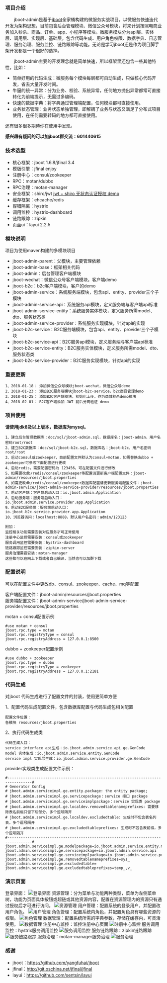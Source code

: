 ### 项目介绍
    
　　jboot-admin是基于[jboot](https://github.com/yangfuhai/jboot)全家桶构建的微服务实战项目，以微服务快速迭代开发为架构思想，目前包含后台管理模块、微信公众号模块，将来计划按照电商业务加入秒杀、商品、订单、app、小程序等模块。微服务模块分为api层、实体层、调用层、实现层、基础层，包含代码生成、用户角色权限、数据字典、日志管理、服务治理、服务监控、链路跟踪等功能。无论是学习jboot还是作为项目脚手架开发都是一个很好的选择。

　　jboot-admin主要的开发理念就是简单快速，所以框架里还包含一些其他特性，比如：

 - 简单好用的代码生成：微服务每个模块每层都可自动生成，只做核心代码开发，省去大量开发时间。
 - 牛逼的统一异常：分为业务、校验、系统异常，任何地方抛出异常都常可直接转化为前端提示，无需过多编码。
 - 快速的数据字典：将字典通过管理端配置，任何模块都可直接使用。
 - 业务状态管理：业务状态单独管理，即解耦了业务与状态又满足了分布式项目使用，在任何需要转码的地方都可直接使用。
 
 还有很多很多期待你在使用中发现。

 **感兴趣有疑问的可以加jboot群交流：601440615** 

### 技术选型

 - 核心框架：jboot 1.6.8/jfinal 3.4
 - 模版引擎：jfinal enjoy
 - 注册中心：consul/zookeeper
 - RPC：motan/dubbo
 - RPC治理：motan-manager
 - 安全框架：shiro/jwt [jwt + shiro 无状态认证授权 demo](./jboot-b2c/README.md)
 - 缓存框架：ehcache/redis
 - 容错隔离：hystrix
 - 调用监控：hystrix-dashboard
 - 链路跟踪：zipkin
 - 页面ui：layui 2.2.5

### 模块说明

项目为使用maven构建的多模块项目

 - jboot-admin-parent：父模块，主要管理依赖
 - jboot-admin-base：框架相关代码
 - jboot-admin：后台管理客户端模块
 - jboot-wechat：微信公众号客户端模块，客户端demo
 - jboot-b2c：b2c客户端模块，客户的demo
 - jboot-admin-service：系统服务端模块，包含api、entity、provider三个子模块
 - jboot-admin-service-api：系统服务api模块，定义服务端与客户端api标准
 - jboot-admin-service-entity：系统服务实体模块，定义服务所需model、dto、服务状态类
 - jboot-admin-service-provider：系统服务实现模块，针对api的实现
 - jboot-b2c-service：B2C服务端模块，包含api、entity、provider三个子模块
 - jboot-b2c-service-api：B2C服务api模块，定义服务端与客户端api标准
 - jboot-b2c-service-entity：B2C服务实体模块，定义服务所需model、dto、服务状态类
 - jboot-b2c-service-provider：B2C服务实现模块，针对api的实现
 
### 重要更新

    1、2018-01-18： 添加微信公众号模块jboot-wechat，微信公众号demo
    2、2018-01-23： 添加B2C服务端模块jboot-b2c-service，b2c商品管理demo
    3、2018-01-25： 添加B2C客户端模块，初始化上传，作为商城秒杀demo模块
    4、2018-02-01： B2C客户端添加 JWT 前后分离验证 demo 
 
### 项目使用

**请使用jdk8及以上版本，数据库为mysql。** 

    1、建立后台管理数据库：doc/sql/jboot-admin.sql，数据库名：jboot-admin，用户名密码root/root
    2、建立B2C数据库：doc/sql/jboot-b2c.sql，数据库名：jboot-b2c，用户名密码root/root
    3、启动consul或zookeeper，目前配置文件默认为consul+motan，如需替换dubbo + zookeeper可参考下面配置进行更改
    4、启动redis，需要配置密码为 123456，可在配置文件进行修改
    5、如需更改db/redis/consul/zookeeper等配置请更新客户端配置文件：jboot-admin/resources/jboot.properties
    6、如需更改db/redis/consul/zookeeper数据库配置请更新服务端配置文件：jboot-admin-service/jboot-admin-service-provider/resources/jboot.properties
    7、启动客户端：客户端启动入口：io.jboot.admin.Application
    8、启动服务端：服务端启动入口：io.jboot.admin.service.provider.app.Application
    9、启动B2C服务端：服务端启动入口：io.jboot.b2c.service.provider.app.Application
    10、浏览器访问：localhost:8888，默认用户名密码：admin/123123
        
    附加：
    监控相关功能需要安装对应服务才可正常使用
    注册中心监控需要安装：consul或zookeeper
    服务调用监控需要安装：hystrix-dashboard
    链路跟踪监控需要安装：zipkin-server
    服务治理需要安装：motan-manager
    这些都可以在网上下载或者自己编译，当然也可以加群下载
    
    
### 配置说明

可以在配置文件中更改db、consul、zookeeper、cache、mq等配置

客户端配置文件：jboot-admin/resources/jboot.properties<br>
服务端配置文件：jboot-admin-service/jboot-admin-service-provider/resources/jboot.properties    
    
motan + consul配置示例
   
    #use motan + consul
    jboot.rpc.type = motan
    jboot.rpc.registryType = consul
    jboot.rpc.registryAddress = 127.0.0.1:8500
    
dubbo + zookeeper配置示例

    #use dubbo + zookeeper
    jboot.rpc.type = dubbo
    jboot.rpc.registryType = zookeeper
    jboot.rpc.registryAddress = 127.0.0.1:2181
    
### 代码生成

对jboot 代码生成进行了配置文件的封装，使用更简单方便

1、配置代码生成配置文件，包含数据库配置与代码生成包相关配置
    
    配置文件位置：
    各模块 resources/jboot.properties

2、执行代码生成类

    代码生成入口：
    service interface api生成：io.jboot.admin.service.api.ge.GenCode
    model 实体生成：io.jboot.admin.service.entity.GenCode
    service impl 实现层生成：io.jboot.admin.service.provider.ge.GenCode

provider实现类生成配置文件示例：
   
    #---------------------------------------------------------------------------------#
    # Generator Config
    # jboot.admin.serviceimpl.ge.entity.package: the entity package;
    # jboot.admin.serviceimpl.ge.servicepackage：service 接口 package
    # jboot.admin.serviceimpl.ge.serviceimplpackage：service 实现类 package
    # jboot.admin.serviceimpl.ge.localdev.removedtablenameprefixes: 需要移除表名前缀只留下后部分，多个逗号隔开
    # jboot.admin.serviceimpl.ge.localdev.excludedtable: 生成时不包含表名列表，多个逗号隔开
    # jboot.admin.serviceimpl.ge.excludedtableprefixes: 生成时不包含表前缀，多个逗号隔开
    #---------------------------------------------------------------------------------#
    jboot.admin.serviceimpl.ge.modelpackage=io.jboot.admin.service.entity.model
    jboot.admin.serviceimpl.ge.servicepackage=io.jboot.admin.service.api
    jboot.admin.serviceimpl.ge.serviceimplpackage=io.jboot.admin.service.provider
    jboot.admin.serviceimpl.ge.removedtablenameprefixes=sys_
    jboot.admin.serviceimpl.ge.excludedtable=
    jboot.admin.serviceimpl.ge.excludedtableprefixes=temp_,v_

### 演示页面

登录界面：
![登录界面](https://raw.githubusercontent.com/pkanyue/jboot-admin/master/doc/img/0.png "登录界面")
资源管理：分为菜单与功能两种类型，菜单为左侧菜单树，功能为页面具体按钮或超链或其他资源内容，配置在资源管理内的资源只有通过授权后才可进行访问。
![资源管理](https://raw.githubusercontent.com/pkanyue/jboot-admin/master/doc/img/1.png "资源管理")
用户管理：配置系统的登录用户，并配置改用户角色。
![用户管理](https://raw.githubusercontent.com/pkanyue/jboot-admin/master/doc/img/4.png "用户管理")
角色管理：配置系统内角色，并配置角色具有哪些资源的权限。
![角色管理](https://raw.githubusercontent.com/pkanyue/jboot-admin/master/doc/img/3.png "角色管理")
数据管理：配置系统所需的字典参数，存储在缓存内，可灵活使用。
![数据管理](https://raw.githubusercontent.com/pkanyue/jboot-admin/master/doc/img/5.png "数据管理")
注册中心监控：监控注册中心页面
![注册中心监控](https://raw.githubusercontent.com/pkanyue/jboot-admin/master/doc/img/6.png "注册中心监控")
服务调用监控：hystrix服务调用监控
![服务调用监控](https://raw.githubusercontent.com/pkanyue/jboot-admin/master/doc/img/7.png "服务调用监控")
服务链路跟踪：zipkin链路跟踪
![服务链路跟踪](https://raw.githubusercontent.com/pkanyue/jboot-admin/master/doc/img/8.png "服务链路跟踪")
服务治理：motan-manager服务治理
![服务治理](https://raw.githubusercontent.com/pkanyue/jboot-admin/master/doc/img/9.png "服务治理")

### 感谢

 - jboot：https://github.com/yangfuhai/jboot
 - jfinal：http://git.oschina.net/jfinal/jfinal
 - layui：https://github.com/sentsin/layui
